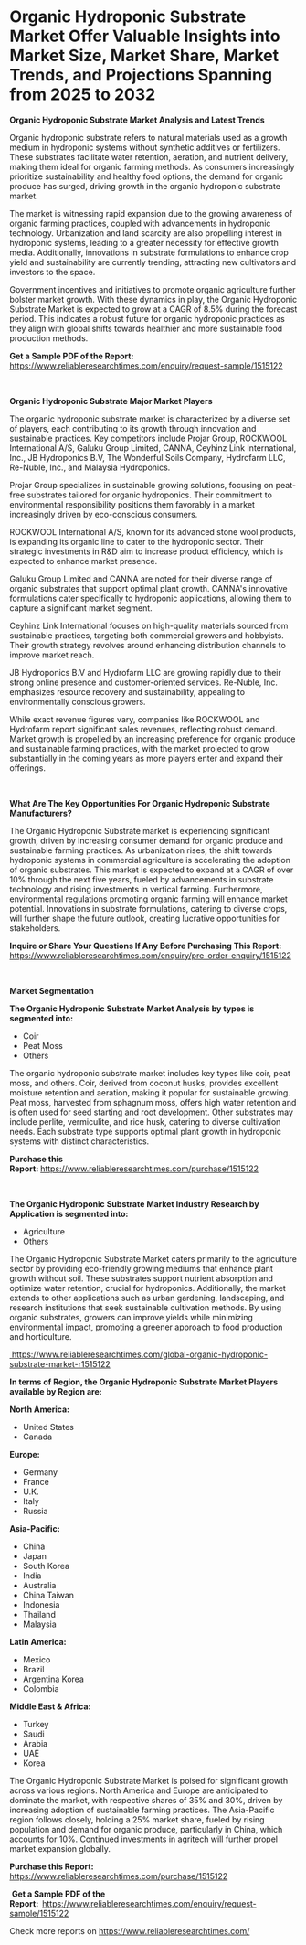 <p><h1>Organic Hydroponic Substrate Market Offer Valuable Insights into Market Size, Market Share, Market Trends, and Projections Spanning from 2025 to 2032</h1></p><p><strong>Organic Hydroponic Substrate Market Analysis and Latest Trends</strong></p>
<p><p>Organic hydroponic substrate refers to natural materials used as a growth medium in hydroponic systems without synthetic additives or fertilizers. These substrates facilitate water retention, aeration, and nutrient delivery, making them ideal for organic farming methods. As consumers increasingly prioritize sustainability and healthy food options, the demand for organic produce has surged, driving growth in the organic hydroponic substrate market.</p><p>The market is witnessing rapid expansion due to the growing awareness of organic farming practices, coupled with advancements in hydroponic technology. Urbanization and land scarcity are also propelling interest in hydroponic systems, leading to a greater necessity for effective growth media. Additionally, innovations in substrate formulations to enhance crop yield and sustainability are currently trending, attracting new cultivators and investors to the space.</p><p>Government incentives and initiatives to promote organic agriculture further bolster market growth. With these dynamics in play, the Organic Hydroponic Substrate Market is expected to grow at a CAGR of 8.5% during the forecast period. This indicates a robust future for organic hydroponic practices as they align with global shifts towards healthier and more sustainable food production methods.</p></p>
<p><strong>Get a Sample PDF of the Report:&nbsp;</strong> <a href="https://www.reliableresearchtimes.com/enquiry/request-sample/1515122?utm_campaign=3542&utm_medium=2&utm_source=Github&utm_content=ia&utm_term=30032025&utm_id=organic-hydroponic-substrate">https://www.reliableresearchtimes.com/enquiry/request-sample/1515122</a></p>
<p>&nbsp;</p>
<p><strong>Organic Hydroponic Substrate Major Market Players</strong></p>
<p><p>The organic hydroponic substrate market is characterized by a diverse set of players, each contributing to its growth through innovation and sustainable practices. Key competitors include Projar Group, ROCKWOOL International A/S, Galuku Group Limited, CANNA, Ceyhinz Link International, Inc., JB Hydroponics B.V, The Wonderful Soils Company, Hydrofarm LLC, Re-Nuble, Inc., and Malaysia Hydroponics.</p><p>Projar Group specializes in sustainable growing solutions, focusing on peat-free substrates tailored for organic hydroponics. Their commitment to environmental responsibility positions them favorably in a market increasingly driven by eco-conscious consumers.</p><p>ROCKWOOL International A/S, known for its advanced stone wool products, is expanding its organic line to cater to the hydroponic sector. Their strategic investments in R&D aim to increase product efficiency, which is expected to enhance market presence.</p><p>Galuku Group Limited and CANNA are noted for their diverse range of organic substrates that support optimal plant growth. CANNA's innovative formulations cater specifically to hydroponic applications, allowing them to capture a significant market segment.</p><p>Ceyhinz Link International focuses on high-quality materials sourced from sustainable practices, targeting both commercial growers and hobbyists. Their growth strategy revolves around enhancing distribution channels to improve market reach.</p><p>JB Hydroponics B.V and Hydrofarm LLC are growing rapidly due to their strong online presence and customer-oriented services. Re-Nuble, Inc. emphasizes resource recovery and sustainability, appealing to environmentally conscious growers.</p><p>While exact revenue figures vary, companies like ROCKWOOL and Hydrofarm report significant sales revenues, reflecting robust demand. Market growth is propelled by an increasing preference for organic produce and sustainable farming practices, with the market projected to grow substantially in the coming years as more players enter and expand their offerings.</p></p>
<p>&nbsp;</p>
<p><strong>What Are The Key Opportunities For Organic Hydroponic Substrate Manufacturers?</strong></p>
<p><p>The Organic Hydroponic Substrate market is experiencing significant growth, driven by increasing consumer demand for organic produce and sustainable farming practices. As urbanization rises, the shift towards hydroponic systems in commercial agriculture is accelerating the adoption of organic substrates. This market is expected to expand at a CAGR of over 10% through the next five years, fueled by advancements in substrate technology and rising investments in vertical farming. Furthermore, environmental regulations promoting organic farming will enhance market potential. Innovations in substrate formulations, catering to diverse crops, will further shape the future outlook, creating lucrative opportunities for stakeholders.</p></p>
<p><strong>Inquire or Share Your Questions If Any Before Purchasing This Report:</strong> <a href="https://www.reliableresearchtimes.com/enquiry/pre-order-enquiry/1515122?utm_campaign=3542&utm_medium=2&utm_source=Github&utm_content=ia&utm_term=30032025&utm_id=organic-hydroponic-substrate">https://www.reliableresearchtimes.com/enquiry/pre-order-enquiry/1515122</a></p>
<p>&nbsp;</p>
<p><strong>Market Segmentation</strong></p>
<p><strong>The Organic Hydroponic Substrate Market Analysis by types is segmented into:</strong></p>
<p><ul><li>Coir</li><li>Peat Moss</li><li>Others</li></ul></p>
<p><p>The organic hydroponic substrate market includes key types like coir, peat moss, and others. Coir, derived from coconut husks, provides excellent moisture retention and aeration, making it popular for sustainable growing. Peat moss, harvested from sphagnum moss, offers high water retention and is often used for seed starting and root development. Other substrates may include perlite, vermiculite, and rice husk, catering to diverse cultivation needs. Each substrate type supports optimal plant growth in hydroponic systems with distinct characteristics.</p></p>
<p><strong>Purchase this Report:&nbsp;</strong><a href="https://www.reliableresearchtimes.com/purchase/1515122?utm_campaign=3542&utm_medium=2&utm_source=Github&utm_content=ia&utm_term=30032025&utm_id=organic-hydroponic-substrate">https://www.reliableresearchtimes.com/purchase/1515122</a></p>
<p>&nbsp;</p>
<p><strong>The Organic Hydroponic Substrate Market Industry Research by Application is segmented into:</strong></p>
<p><ul><li>Agriculture</li><li>Others</li></ul></p>
<p><p>The Organic Hydroponic Substrate Market caters primarily to the agriculture sector by providing eco-friendly growing mediums that enhance plant growth without soil. These substrates support nutrient absorption and optimize water retention, crucial for hydroponics. Additionally, the market extends to other applications such as urban gardening, landscaping, and research institutions that seek sustainable cultivation methods. By using organic substrates, growers can improve yields while minimizing environmental impact, promoting a greener approach to food production and horticulture.</p></p>
<p><a href="https://www.reliableresearchtimes.com/global-organic-hydroponic-substrate-market-r1515122?utm_campaign=3542&utm_medium=2&utm_source=Github&utm_content=ia&utm_term=30032025&utm_id=organic-hydroponic-substrate">&nbsp;https://www.reliableresearchtimes.com/global-organic-hydroponic-substrate-market-r1515122</a></p>
<p><strong>In terms of Region, the Organic Hydroponic Substrate Market Players available by Region are:</strong></p>
<p>
    <p> <strong> North America: </strong>
        <ul>
            <li>United States</li>
            <li>Canada</li>
        </ul>
        </p> 
    <p> <strong> Europe: </strong>
        <ul>
            <li>Germany</li>
            <li>France</li>
            <li>U.K.</li>
            <li>Italy</li>
            <li>Russia</li>
        </ul>
        </p> 
    <p> <strong> Asia-Pacific: </strong>
        <ul>
            <li>China</li>
            <li>Japan</li>
            <li>South Korea</li>
            <li>India</li>
            <li>Australia</li>
            <li>China Taiwan</li>
            <li>Indonesia</li>
            <li>Thailand</li>
            <li>Malaysia</li>
        </ul>
        </p> 
    <p> <strong> Latin America: </strong>
        <ul>
            <li>Mexico</li>
            <li>Brazil</li>
            <li>Argentina Korea</li>
            <li>Colombia</li>
        </ul>
        </p> 
    <p> <strong> Middle East & Africa: </strong>
        <ul>
            <li>Turkey</li>
            <li>Saudi</li>
            <li>Arabia</li>
            <li>UAE</li>
            <li>Korea</li>
        </ul>
    </p>
    </p>
<p><p>The Organic Hydroponic Substrate Market is poised for significant growth across various regions. North America and Europe are anticipated to dominate the market, with respective shares of 35% and 30%, driven by increasing adoption of sustainable farming practices. The Asia-Pacific region follows closely, holding a 25% market share, fueled by rising population and demand for organic produce, particularly in China, which accounts for 10%. Continued investments in agritech will further propel market expansion globally.</p></p>
<p><strong>Purchase this Report: </strong><a href="https://www.reliableresearchtimes.com/purchase/1515122?utm_campaign=3542&utm_medium=2&utm_source=Github&utm_content=ia&utm_term=30032025&utm_id=organic-hydroponic-substrate">https://www.reliableresearchtimes.com/purchase/1515122</a></p>
<p>&nbsp;<strong>Get a Sample PDF of the Report:&nbsp;&nbsp;</strong><a href="https://www.reliableresearchtimes.com/enquiry/request-sample/1515122?utm_campaign=3542&utm_medium=2&utm_source=Github&utm_content=ia&utm_term=30032025&utm_id=organic-hydroponic-substrate">https://www.reliableresearchtimes.com/enquiry/request-sample/1515122</a></p>
<p><strong></strong></p>
<p>Check more reports on <a href="https://www.reliableresearchtimes.com/?utm_campaign=3542&utm_medium=2&utm_source=Github&utm_content=ia&utm_term=30032025&utm_id=organic-hydroponic-substrate">https://www.reliableresearchtimes.com/</a></p>